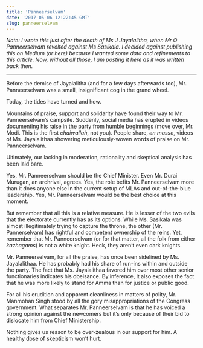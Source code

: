 ```yaml
---
title: 'Panneerselvam'
date: '2017-05-06 12:22:45 GMT'
slug: panneerselvam
---
```

_Note: I wrote this just after the death of Ms J Jayalalitha, when Mr O Panneerselvam revolted against Ms Sasikala. I decided against publishing this on Medium (or here) because I wanted some data and refinements to this article. Now, without all those, I am posting it here as it was written back then._

* * *

Before the demise of Jayalalitha (and for a few days afterwards too), Mr. Panneerselvam was a small, insignificant cog in the grand wheel.

Today, the tides have turned and how.

Mountains of praise, support and solidarity have found their way to Mr. Panneerselvam’s campsite. Suddenly, social media has erupted in videos documenting his raise in the party from humble beginnings (move over, Mr. Modi. This is the first _chaiwallah_, not you). People share, _en masse_, videos of Ms. Jayalalithaa showering meticulously-woven words of praise on Mr. Panneerselvam.

Ultimately, our lacking in moderation, rationality and skeptical analysis has been laid bare.

Yes, Mr. Panneerselvam should be the Chief Minister. Even Mr. Durai Murugan, an archrival, agrees. Yes, the role befits Mr. Panneerselvam more than it does anyone else in the current setup of MLAs and out-of-the-blue leadership. Yes, Mr. Panneerselvam would be the best choice at this moment.

But remember that all this is a relative measure. He is lesser of the two evils that the electorate currently has as its options. While Ms. Sasikala was almost illegitimately trying to capture the throne, the other (Mr. Pannerselvam) has rightful and competent ownership of the reins. Yet, remember that Mr. Panneerselvam (or for that matter, all the folk from either _kazhagams_) is not a white knight. Heck, they aren’t even dark knights.

Mr. Panneerselvam, for all the praise, has once been sidelined by Ms. Jayalalithaa. He has probably had his share of run-ins within and outside the party. The fact that Ms. Jayalalithaa favored him over most other senior functionaries indicates his obeisance. By inference, it also exposes the fact that he was more likely to stand for Amma than for justice or public good.

For all his erudition and apparent cleanliness in matters of polity, Mr. Manmohan Singh stood by all the gory misappropriations of the Congress government. What separates Mr. Panneerselvam is that he has voiced a strong opinion against the newcomers but it’s only because of their bid to dislocate him from Chief Ministership.

Nothing gives us reason to be over-zealous in our support for him. A healthy dose of skepticism won’t hurt.
